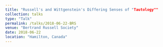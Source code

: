 ```yaml
---
title: "Russell's and Wittgenstein's Differing Senses of "Tautology""
collection: talks
type: "Talk"
permalink: /talks/2018-06-22-BRS
venue: "Bertrand Russell Society"
date: 2018-06-22
location: "Hamilton, Canada"
---
```

